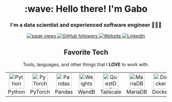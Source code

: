 <h1 align="center" id="gabrieltorresgamez-title">:wave: Hello there! I'm Gabo</h1>
<h3 align="center">I'm a data scientist and experienced software engineer 👨🏻‍💻</h3>

<p align="center">
  <a href="https://github.com/gabrieltorresgamez/">
    <img src="https://komarev.com/ghpvc/?username=gabrieltorresgamez" alt="page views" />
  </a>
  <a href="https://github.com/gabrieltorresgamez?tab=followers">
    <img alt="GitHub followers" src="https://img.shields.io/github/followers/gabrieltorresgamez?style=flat&logo=github">
  </a>
  <a href="https://portfolio.fuet.ch">
    <img alt="Website" src="https://img.shields.io/website?url=https%3A%2F%2Fportfolio.fuet.ch">
  </a>
  <a href="https://www.linkedin.com/in/gabrieltorresgamez/">
    <img alt="LinkedIn" src="https://img.shields.io/badge/Linked-0077B5?logo=linkedin">
  </a>
</p>

<h2 align="center" id="gabrieltorresgamez-tech">Favorite Tech</h2>

<p align="center">Tools, languages, and other things that I <b>LOVE</b> to work with.</p>

<table align="center">
  <tr>
    <td align="center" width="96">
      <a href="#gabrieltorresgamez-tech">
        <img src="https://cdn.iconscout.com/icon/free/png-256/free-python-3521655-2945099.png" height="48" alt="Python" />
      </a>
      <br>Python
    </td>
    <td align="center" width="96">
      <a href="#gabrieltorresgamez-tech">
        <img src="https://github.com/gabrieltorresgamez/gabrieltorresgamez/assets/60326390/d8738990-643e-449b-b250-a2db345379a7" height="48" alt="PyTorch" />
      </a>
      <br>PyTorch
    </td>
    <td align="center" width="96"> 
      <a href="#gabrieltorresgamez-tech" >
        <img src="https://github.com/gabrieltorresgamez/gabrieltorresgamez/assets/60326390/471e0bb8-3d3d-447f-ae56-0691dc219e11" height="48" alt="Pandas" />
      </a>
      <br>Pandas
    </td>
    <td align="center" width="96"> 
      <a href="#gabrieltorresgamez-tech" >
        <img src="https://github.com/gabrieltorresgamez/gabrieltorresgamez/assets/60326390/b77b1624-1fc8-41b8-ac7d-12b3d571820e" height="48" alt="Weights and Biases" />
      </a>
      <br>WandB
    </td>
    <td align="center" width="96"> 
      <a href="#gabrieltorresgamez-tech" >
        <img src="https://upload.wikimedia.org/wikipedia/commons/d/db/Questdb-logo.svg" height="48" alt="QuestDB" />
      </a>
      <br>Tailscale
    </td>
    <td align="center" width="96"> 
      <a href="#gabrieltorresgamez-tech" >
        <img src="https://github.com/gabrieltorresgamez/gabrieltorresgamez/assets/60326390/736043e6-2460-4c0a-bb8f-544ab0df114e" height="48" alt="MariaDB" />
      </a>
      <br>MariaDB
    </td>
    <td align="center" width="96"> 
      <a href="#gabrieltorresgamez-tech" >
        <img src="https://cdn3.iconfinder.com/data/icons/logos-and-brands-adobe/512/97_Docker-512.png" height="48" alt="Docker" />
      </a>
      <br>Docker
    </td>
    <td align="center" width="96"> 
      <a href="#gabrieltorresgamez-tech" >
        <img src="https://github.com/gabrieltorresgamez/gabrieltorresgamez/assets/60326390/471ad11c-6b93-42f8-af9a-ac1422e47661" height="48" alt="Tailscale" />
      </a>
      <br>Tailscale
    </td>
  </tr>
</table>
